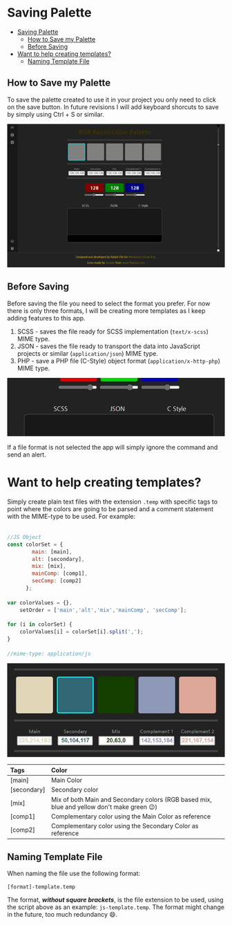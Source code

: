 # Saving Palette
- [Saving Palette](#saving-palette)
  - [How to Save my Palette](#how-to-save-my-palette)
  - [Before Saving](#before-saving)
- [Want to help creating templates?](#want-to-help-creating-templates)
  - [Naming Template File](#naming-template-file)

## How to Save my Palette

To save the palette created to use it in your project you only need to click on the save button. In future revisions I will add keyboard shorcuts to save by simply using Ctrl + S or similar.

![Saving Files](./public/assets/img/downloading.gif)

## Before Saving

Before saving the file you need to select the format you prefer. For now there is only three formats, I will be creating more templates as I keep adding features to this app.

1. SCSS - saves the file ready for SCSS implementation (`text/x-scss`) MIME type.
2. JSON - saves the file ready to transport the data into JavaScript projects or similar (`application/json`) MIME type.
3. PHP - save a PHP file (C-Style) object format (`application/x-http-php`) MIME type.

![File Formats](public/assets/img/file-formats.jpg)

If a file format is not selected the app will simply ignore the command and send an alert.

# Want to help creating templates?

Simply create plain text files with the extension `.temp` with specific tags to point where the colors are going to be parsed and a comment statement with the MIME-type to be used. For example:

```js

//JS Object
const colorSet = {
        main: [main],
        alt: [secondary],
        mix: [mix],
        mainComp: [comp1],
        secComp: [comp2]
      };

var colorValues = {},
    setOrder = ['main','alt','mix','mainComp', 'secComp'];

for (i in colorSet) {
    colorValues[i] = colorSet[i].split(',');
}

//mime-type: application/js

```

![Color Tags](public/assets/img/color-tags.jpg)

|Tags|Color|
|:---|:----|
|[main]|Main Color|
|[secondary]|Secondary color|
|[mix]|Mix of both Main and Secondary colors (RGB based mix, blue and yellow don't make green :wink:)|
|[comp1]|Complementary color using the Main Color as reference|
|[comp2]|Complementary color using the Secondary Color as reference|

## Naming Template File

When naming the file use the following format:

```
[format]-template.temp
```

The format, __*without square brackets*__, is the file extension to be used, using the script above as an example: `js-template.temp`. The format might change in the future, too much redundancy :smile:.